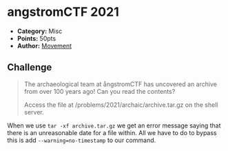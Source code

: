 # angstromCTF 2021

* **Category:**  Misc
* **Points:** 50pts
* **Author:** [Movement](https://github.com/MovementGH)

## Challenge

>The archaeological team at ångstromCTF has uncovered an archive from over 100 years ago! Can you read the contents?
>
>Access the file at /problems/2021/archaic/archive.tar.gz on the shell server.

When we use `tar -xf archive.tar.gz` we get an error message saying that there is an unreasonable date for a file within. All we have to do to bypass this is add `--warning=no-timestamp` to our command.